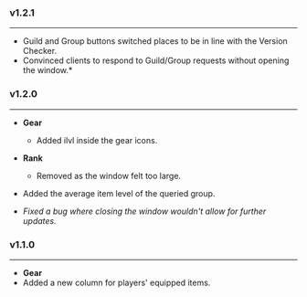 ### v1.2.1
---
* Guild and Group buttons switched places to be in line with the Version Checker.
* Convinced clients to respond to Guild/Group requests without opening the window.*


### v1.2.0
---
* **Gear**
  * Added ilvl inside the gear icons.


* **Rank**
  * Removed as the window felt too large.


* Added the average item level of the queried group.

* *Fixed a bug where closing the window wouldn't allow for further updates.*


### v1.1.0
---
* **Gear**
 * Added a new column for players' equipped items.
